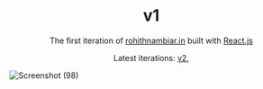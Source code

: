 <h1 align="center">
  v1
</h1>
<p align="center">
  The first iteration of <a href="https://rohithnambiar.in" target="_blank">rohithnambiar.in</a> built with <a href="https://reactjs.org/" target="_blank">React.js</a>
</p>
<p align="center">
  Latest iterations:
  <a href="https://github.com/Rohith-JN/v2" target="_blank">v2</a>,
</p>

![Screenshot (98)](https://user-images.githubusercontent.com/78314165/218301536-6e8bb909-b9e4-4408-be7f-885dc1d3799e.png)




